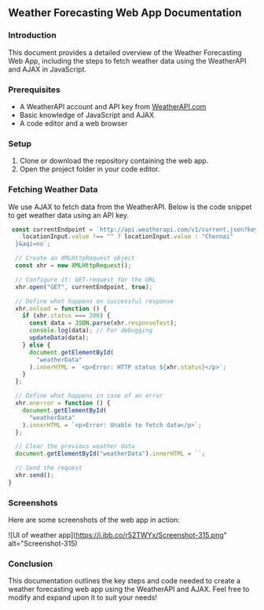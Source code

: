 ## Weather Forecasting Web App Documentation

### Introduction
This document provides a detailed overview of the Weather Forecasting Web App, including the steps to fetch weather data using the WeatherAPI and AJAX in JavaScript.

### Prerequisites
- A WeatherAPI account and API key from [WeatherAPI.com](https://www.weatherapi.com/)
- Basic knowledge of JavaScript and AJAX
- A code editor and a web browser

### Setup
1. Clone or download the repository containing the web app.
2. Open the project folder in your code editor.

### Fetching Weather Data
We use AJAX to fetch data from the WeatherAPI. Below is the code snippet to get weather data using an API key.

```javascript
 const currentEndpoint = `http://api.weatherapi.com/v1/current.json?key=<api-key>&q=${
    locationInput.value !== "" ? locationInput.value : "Chennai"
  }&aqi=no`;

  // Create an XMLHttpRequest object
  const xhr = new XMLHttpRequest();

  // Configure it: GET-request for the URL
  xhr.open("GET", currentEndpoint, true);

  // Define what happens on successful response
  xhr.onload = function () {
    if (xhr.status === 200) {
      const data = JSON.parse(xhr.responseText);
      console.log(data); // For debugging
      updateData(data);
    } else {
      document.getElementById(
        "weatherData"
      ).innerHTML = `<p>Error: HTTP status ${xhr.status}</p>`;
    }
  };

  // Define what happens in case of an error
  xhr.onerror = function () {
    document.getElementById(
      "weatherData"
    ).innerHTML = `<p>Error: Unable to fetch data</p>`;
  };

  // Clear the previous weather data
  document.getElementById("weatherData").innerHTML = ``;

  // Send the request
  xhr.send();
}
```
### Screenshots
Here are some screenshots of the web app in action:

![UI of weather app](https://i.ibb.co/r52TWYx/Screenshot-315.png" alt="Screenshot-315)




### Conclusion
This documentation outlines the key steps and code needed to create a weather forecasting web app using the WeatherAPI and AJAX. Feel free to modify and expand upon it to suit your needs!


